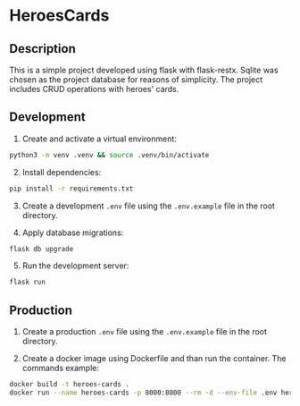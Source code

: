 # HeroesCards

## Description

This is a simple project developed using flask with flask-restx.
Sqlite was chosen as the project database for reasons of simplicity.
The project includes CRUD operations with heroes' cards.

## Development

1. Create and activate a virtual environment:

```bash
python3 -m venv .venv && source .venv/bin/activate
```

2. Install dependencies:

```bash
pip install -r requirements.txt
```

3. Create a development `.env` file using the `.env.example` file in the root directory.

4. Apply database migrations:

```bash
flask db upgrade
```

5. Run the development server:

```bash
flask run
```

## Production

1. Create a production `.env` file using the `.env.example` file in the root directory.

2. Create a docker image using Dockerfile and than run the container.
The commands example: 

```bash
docker build -t heroes-cards .
docker run --name heroes-cards -p 8000:8000 --rm -d --env-file .env heroes-cards
```